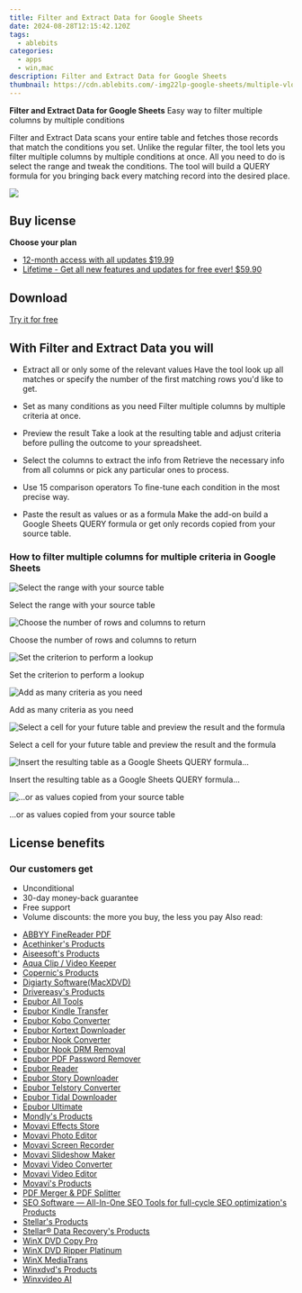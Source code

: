 ```yaml
---
title: Filter and Extract Data for Google Sheets
date: 2024-08-28T12:15:42.120Z
tags: 
  - ablebits
categories: 
  - apps
  - win,mac
description: Filter and Extract Data for Google Sheets
thumbnail: https://cdn.ablebits.com/-img22lp-google-sheets/multiple-vlookup-matches/header-cover.webp
---
```


**Filter and Extract Data for Google Sheets**
Easy way to filter multiple columns by multiple conditions

Filter and Extract Data scans your entire table and fetches those records that match the conditions you set. Unlike the regular filter, the tool lets you filter multiple columns by multiple conditions at once. All you need to do is select the range and tweak the conditions. The tool will build a QUERY formula for you bringing back every matching record into the desired place.

![](https://cdn.ablebits.com/-img22lp-google-sheets/multiple-vlookup-matches/header-cover.webp)

## Buy license

**Choose your plan**

- [12-month access with all updates $19.99](https://secure.2checkout.com/order/checkout.php?PRODS=24272391&QTY=1&AFFILIATE=108875&CART=1&CARD=2&DESIGN_TYPE=2&SHORT_FORM=1&COUPON=TrSbExpr-MjAdns-01&CLEAN_CART=ALL&SRC=website)
- [Lifetime - Get all new features and updates for free ever! $59.90](https://secure.2checkout.com/order/checkout.php?PRODS=24272511&QTY=1&AFFILIATE=108875&CART=1&CARD=2&DESIGN_TYPE=2&SHORT_FORM=1&CLEAN_CART=ALL&SRC=website)

## Download

[Try it for free](https://workspace.google.com/marketplace/app/multiple_vlookup_matches/427441636366)

## With Filter and Extract Data you will

-   Extract all or only some of the relevant values Have the tool look up all matches or specify the number of the first matching rows you'd like to get.
-   Set as many conditions as you need Filter multiple columns by multiple criteria at once.
-   Preview the result Take a look at the resulting table and adjust criteria before pulling the outcome to your spreadsheet.

-   Select the columns to extract the info from Retrieve the necessary info from all columns or pick any particular ones to process.
-   Use 15 comparison operators To fine-tune each condition in the most precise way.
-   Paste the result as values or as a formula Make the add-on build a Google Sheets QUERY formula or get only records copied from your source table.

### How to filter multiple columns for multiple criteria in Google Sheets

 

 ![Select the range with your source table](https://cdn.ablebits.com/-img22lp-google-sheets/multiple-vlookup-matches/select-source-range.png)

Select the range with your source table

 ![Choose the number of rows and columns to return](https://cdn.ablebits.com/-img22lp-google-sheets/multiple-vlookup-matches/vlookup-multiple-columns.png)

Choose the number of rows and columns to return

 ![Set the criterion to perform a lookup](https://cdn.ablebits.com/-img22lp-google-sheets/multiple-vlookup-matches/set-first-criterion.png)

Set the criterion to perform a lookup

 ![Add as many criteria as you need](https://cdn.ablebits.com/-img22lp-google-sheets/multiple-vlookup-matches/add-multiple-conditions.png)

Add as many criteria as you need

 ![Select a cell for your future table and preview the result and the formula](https://cdn.ablebits.com/-img22lp-google-sheets/multiple-vlookup-matches/preview-result.png)

Select a cell for your future table and preview the result and the formula

 ![Insert the resulting table as a Google Sheets QUERY formula…](https://cdn.ablebits.com/-img22lp-google-sheets/multiple-vlookup-matches/build-query-formula.png)

Insert the resulting table as a Google Sheets QUERY formula…

 ![...or as values copied from your source table](https://cdn.ablebits.com/-img22lp-google-sheets/multiple-vlookup-matches/return-matches-values.png)

...or as values copied from your source table


## License benefits

### Our customers get

- Unconditional
- 30-day money-back guarantee
- Free support
- Volume discounts: the more you buy, the less you pay 
<span class="atpl-alsoreadstyle">Also read:</span>
<div><ul>
<li><a href="https://tools.techidaily.com/abbyy/products/"><u>ABBYY FineReader PDF</u></a></li>
<li><a href="https://tools.techidaily.com/acethinker/products/"><u>Acethinker's Products</u></a></li>
<li><a href="https://tools.techidaily.com/aiseesoft/products/"><u>Aiseesoft's Products</u></a></li>
<li><a href="https://tools.techidaily.com/acethinker/aquaclip-downloader/"><u>Aqua Clip / Video Keeper</u></a></li>
<li><a href="https://tools.techidaily.com/copernic/products/"><u>Copernic's Products</u></a></li>
<li><a href="https://tools.techidaily.com/macxdvd/products/"><u>Digiarty Software(MacXDVD)</u></a></li>
<li><a href="https://tools.techidaily.com/drivereasy/products/"><u>Drivereasy's Products</u></a></li>
<li><a href="https://tools.techidaily.com/epubor/products/"><u>Epubor All Tools</u></a></li>
<li><a href="https://tools.techidaily.com/epubor/transfer/"><u>Epubor Kindle Transfer</u></a></li>
<li><a href="https://tools.techidaily.com/epubor/kobo-converter/"><u>Epubor Kobo Converter</u></a></li>
<li><a href="https://tools.techidaily.com/epubor/kortext-downloader/"><u>Epubor Kortext Downloader</u></a></li>
<li><a href="https://tools.techidaily.com/epubor/nook-converter/"><u>Epubor Nook Converter</u></a></li>
<li><a href="https://tools.techidaily.com/epubor/nook-drm-removal/"><u>Epubor Nook DRM Removal</u></a></li>
<li><a href="https://tools.techidaily.com/epubor/pdf-password-remover/"><u>Epubor PDF Password Remover</u></a></li>
<li><a href="https://tools.techidaily.com/epubor/reader/"><u>Epubor Reader</u></a></li>
<li><a href="https://tools.techidaily.com/epubor/story-downloader/"><u>Epubor Story Downloader</u></a></li>
<li><a href="https://tools.techidaily.com/epubor/telstory-converter/"><u>Epubor Telstory Converter</u></a></li>
<li><a href="https://tools.techidaily.com/epubor/tidal-downloader/"><u>Epubor Tidal Downloader</u></a></li>
<li><a href="https://tools.techidaily.com/epubor/ultimate/"><u>Epubor Ultimate</u></a></li>
<li><a href="https://tools.techidaily.com/mondly/products/"><u>Mondly's Products</u></a></li>
<li><a href="https://tools.techidaily.com/movavi/effects-store/"><u>Movavi Effects Store</u></a></li>
<li><a href="https://tools.techidaily.com/movavi/photo-editor/"><u>Movavi Photo Editor</u></a></li>
<li><a href="https://tools.techidaily.com/movavi/screen-recorder/"><u>Movavi Screen Recorder</u></a></li>
<li><a href="https://tools.techidaily.com/movavi/slideshow-maker/"><u>Movavi Slideshow Maker</u></a></li>
<li><a href="https://tools.techidaily.com/movavi/video-converter/"><u>Movavi Video Converter</u></a></li>
<li><a href="https://tools.techidaily.com/movavi/video-editor/"><u>Movavi Video Editor</u></a></li>
<li><a href="https://tools.techidaily.com/movavi/products/"><u>Movavi's Products</u></a></li>
<li><a href="https://tools.techidaily.com/epubor/pdf-splitter-merger/"><u>PDF Merger & PDF Splitter</u></a></li>
<li><a href="https://tools.techidaily.com/link-assistant/products/"><u>SEO Software — All-In-One SEO Tools for full-cycle SEO optimization's Products</u></a></li>
<li><a href="https://tools.techidaily.com/stellarinfo/products/"><u>Stellar's Products</u></a></li>
<li><a href="https://tools.techidaily.com/stellardata-recovery/products/"><u>Stellar® Data Recovery's Products</u></a></li>
<li><a href="https://tools.techidaily.com/winxdvd/dvd-copy-pro/"><u>WinX DVD Copy Pro</u></a></li>
<li><a href="https://tools.techidaily.com/winxdvd/dvd-ripper-platinum/"><u>WinX DVD Ripper Platinum</u></a></li>
<li><a href="https://tools.techidaily.com/winxdvd/mediatrans/"><u>WinX MediaTrans</u></a></li>
<li><a href="https://tools.techidaily.com/winxdvd/products/"><u>Winxdvd's Products</u></a></li>
<li><a href="https://tools.techidaily.com/winxdvd/winxvideo-ai/"><u>Winxvideo AI</u></a></li>
</ul></div>

<ins class="adsbygoogle"
      style="display:block"
      data-ad-client="ca-pub-7571918770474297"
      data-ad-slot="8358498916"
      data-ad-format="auto"
      data-full-width-responsive="true"></ins>